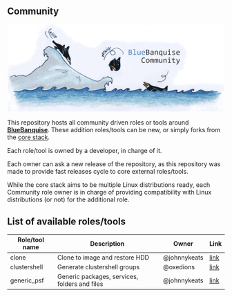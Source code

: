 ## Community

![BlueBanquise Community](resources/pictures/BlueBanquise_Community_logo_large.png)

This repository hosts all community driven roles or tools around [**BlueBanquise**](https://github.com/bluebanquise/bluebanquise). These addition roles/tools can be new, or simply forks from the [core stack](https://github.com/bluebanquise/bluebanquise/tree/master/roles).

Each role/tool is owned by a developer, in charge of it.

Each owner can ask a new release of the repository, as this repository was made to provide fast releases cycle to core external roles/tools.

While the core stack aims to be multiple Linux distributions ready, each Community role owner is in charge of providing compatibility with Linux distributions (or not) for the additional role.

## List of available roles/tools
| Role/tool name        | Description                                   | Owner           | Link                        |
| --------------------- | --------------------------------------------- | --------------- | --------------------------- |
| clone                 | Clone to image and restore HDD                | @johnnykeats    | [link](roles/clone/)        |
| clustershell          | Generate clustershell groups                  | @oxedions       | [link](roles/clustershell/) |
| generic_psf           | Generic packages, services, folders and files | @johnnykeats    | [link](roles/generic_psf/)  |
